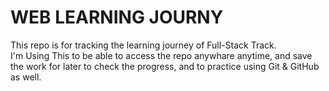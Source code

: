 # WEB LEARNING JOURNY
This repo is for tracking the learning journey of Full-Stack Track.
<br/>
I'm Using This to be able to access the repo anywhare anytime, and save the work for later to check the progress, and to practice using Git & GitHub as well.
